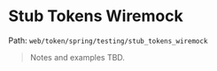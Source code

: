 # Stub Tokens Wiremock

Path: `web/token/spring/testing/stub_tokens_wiremock`

> Notes and examples TBD.
